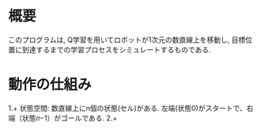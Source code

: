 # 概要
このプログラムは, Q学習を用いてロボットが1次元の数直線上を移動し, 目標位置に到達するまでの学習プロセスをシミュレートするものである.

# 動作の仕組み
1.+ 状態空間: 数直線上にn個の状態(セル)がある. 左端(状態0)がスタートで、右端（状態𝑛−1）がゴールである.
2.+ 
